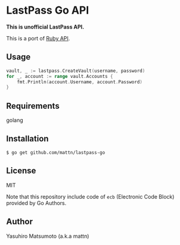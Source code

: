 # LastPass Go API

**This is unofficial LastPass API.**

This is a port of [Ruby API](https://github.com/detunized/lastpass-ruby).

## Usage

```go
vault, _ := lastpass.CreateVault(username, password)
for _, account := range vault.Accounts {
	fmt.Println(account.Username, account.Password)
}
```

## Requirements

golang

## Installation

```
$ go get github.com/mattn/lastpass-go
```

## License

MIT

Note that this repository include code of `ecb` (Electronic Code Block) provided by Go Authors.

## Author

Yasuhiro Matsumoto (a.k.a mattn)

